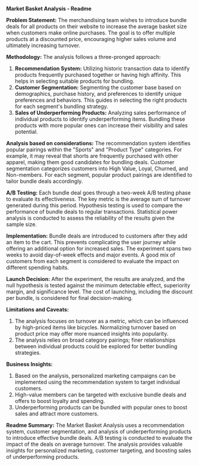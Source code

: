 **Market Basket Analysis - Readme**

**Problem Statement:**
The merchandising team wishes to introduce bundle deals for all products on their website to increase the average basket size when customers make online purchases. The goal is to offer multiple products at a discounted price, encouraging higher sales volume and ultimately increasing turnover.

**Methodology:**
The analysis follows a three-pronged approach:
1. **Recommendation System:** Utilizing historic transaction data to identify products frequently purchased together or having high affinity. This helps in selecting suitable products for bundling.
2. **Customer Segmentation:** Segmenting the customer base based on demographics, purchase history, and preferences to identify unique preferences and behaviors. This guides in selecting the right products for each segment's bundling strategy.
3. **Sales of Underperforming Products:** Analyzing sales performance of individual products to identify underperforming items. Bundling these products with more popular ones can increase their visibility and sales potential.

**Analysis based on considerations:**
The recommendation system identifies popular pairings within the "Sports" and "Product Type" categories. For example, it may reveal that shorts are frequently purchased with other apparel, making them good candidates for bundling deals. Customer segmentation categorizes customers into High Value, Loyal, Churned, and Non-members. For each segment, popular product pairings are identified to tailor bundle deals accordingly.

**A/B Testing:**
Each bundle deal goes through a two-week A/B testing phase to evaluate its effectiveness. The key metric is the average sum of turnover generated during this period. Hypothesis testing is used to compare the performance of bundle deals to regular transactions. Statistical power analysis is conducted to assess the reliability of the results given the sample size.

**Implementation:**
Bundle deals are introduced to customers after they add an item to the cart. This prevents complicating the user journey while offering an additional option for increased sales. The experiment spans two weeks to avoid day-of-week effects and major events. A good mix of customers from each segment is considered to evaluate the impact on different spending habits.

**Launch Decision:**
After the experiment, the results are analyzed, and the null hypothesis is tested against the minimum detectable effect, superiority margin, and significance level. The cost of launching, including the discount per bundle, is considered for final decision-making.

**Limitations and Caveats:**
1. The analysis focuses on turnover as a metric, which can be influenced by high-priced items like bicycles. Normalizing turnover based on product price may offer more nuanced insights into popularity.
2. The analysis relies on broad category pairings; finer relationships between individual products could be explored for better bundling strategies.

**Business Insights:**
1. Based on the analysis, personalized marketing campaigns can be implemented using the recommendation system to target individual customers.
2. High-value members can be targeted with exclusive bundle deals and offers to boost loyalty and spending.
3. Underperforming products can be bundled with popular ones to boost sales and attract more customers.

**Readme Summary:**
The Market Basket Analysis uses a recommendation system, customer segmentation, and analysis of underperforming products to introduce effective bundle deals. A/B testing is conducted to evaluate the impact of the deals on average turnover. The analysis provides valuable insights for personalized marketing, customer targeting, and boosting sales of underperforming products.

